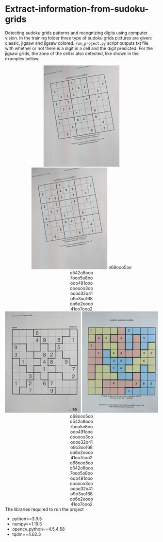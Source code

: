 # Extract-information-from-sudoku-grids

Detecting sudoku grids patterns and recognizing digits using computer vision. In the training folder three type of sudoku grids pictures are given: classic, jigsaw and jigsaw colored. <code>run_project.py</code> script outputs txt file with whether or not there is a digit in a cell and the digit predicted. For the jigsaw grids, the zone of the cell is also detected, like shown in the examples bellow.

<div align='center' min-width=820>
  <img src='training/clasic/06.jpg' width=250 float='left'>
  <div float='left'><img src='training/clasic/06.jpg' width=250 float='left'>
o68ooo5oo<br>
o542o8ooo<br>
7ooo5o8oo<br>
ooo491ooo<br>
oooooo3oo<br>
oooo32o41<br>
o9o3oo168<br>
oo6o2oooo<br>
  41oo7ooo2</div>
  <img src='training/jigsaw/06.jpg' width=250 float='right' >
  <img src='training/jigsaw/02.jpg' width=250 float='right' >
</div>

<div align='center'>
<div float='left'>o68ooo5oo<br>
o542o8ooo<br>
7ooo5o8oo<br>
ooo491ooo<br>
oooooo3oo<br>
oooo32o41<br>
o9o3oo168<br>
oo6o2oooo<br>
  41oo7ooo2</div>
<div float='right'>o68ooo5oo<br>
o542o8ooo<br>
7ooo5o8oo<br>
ooo491ooo<br>
oooooo3oo<br>
oooo32o41<br>
o9o3oo168<br>
oo6o2oooo<br>
  41oo7ooo2</div>
</div>
The libraries required to run the project
<ul>
  <li>python==3.9.5</li>
  <li>numpy==1.19.5</li>
  <li>opencv_python==4.5.4.58</li>
  <li>tqdm==4.62.3</li>
</ul>
